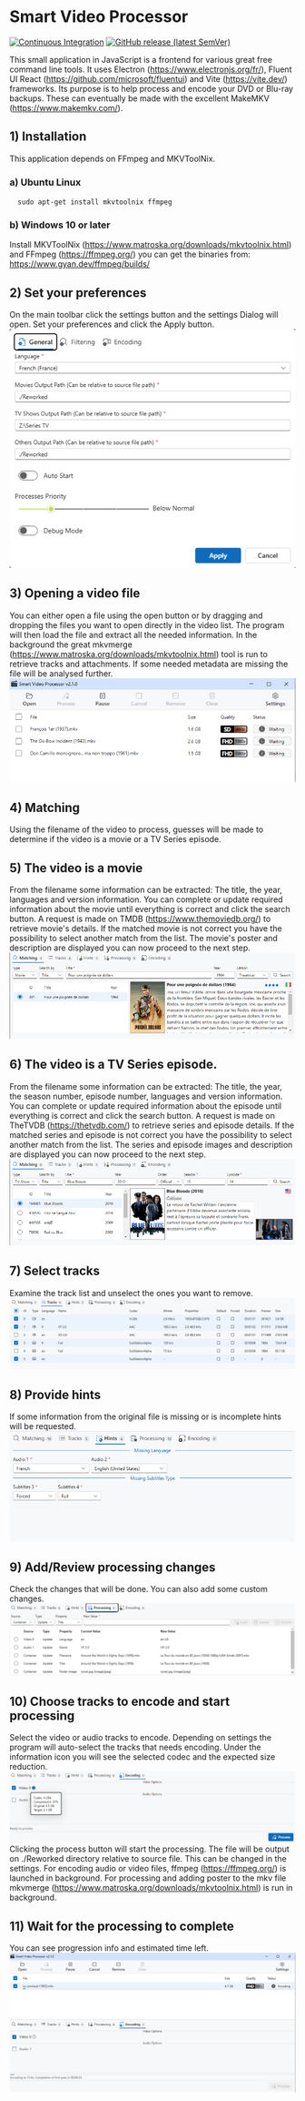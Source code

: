 # Smart Video Processor

[![Continuous Integration](https://github.com/xfuentes/smart-video-processor/actions/workflows/build.yml/badge.svg)](https://github.com/xfuentes/smart-video-processor/actions/workflows/build.yml)
[![GitHub release (latest SemVer)](https://img.shields.io/github/v/release/xfuentes/smart-video-processor?logo=github&sort=semver)](https://github.com/xfuentes/smart-video-processor/releases)

This small application in JavaScript is a frontend for various great free command line tools.
It uses Electron (https://www.electronjs.org/fr/), Fluent UI React (https://github.com/microsoft/fluentui) and
Vite (https://vite.dev/) frameworks.
Its purpose is to help process and encode your DVD or Blu-ray backups.
These can eventually be made with the excellent MakeMKV (https://www.makemkv.com/).

## 1) Installation

This application depends on FFmpeg and MKVToolNix.

### a) Ubuntu Linux

  ```shell
    sudo apt-get install mkvtoolnix ffmpeg
  ```

### b) Windows 10 or later

Install MKVToolNix (https://www.matroska.org/downloads/mkvtoolnix.html)
and FFmpeg (https://ffmpeg.org/) you can get the binaries from: https://www.gyan.dev/ffmpeg/builds/

## 2) Set your preferences

On the main toolbar click the settings button and the settings Dialog will open.
Set your preferences and click the Apply button.
![Settings-page1](./docs/img/settings-page1.png)

## 3) Opening a video file

You can either open a file using the open button or by dragging and dropping the files you want to open directly in the
video list.
The program will then load the file and extract all the needed information.
In the background the great mkvmerge (https://www.matroska.org/downloads/mkvtoolnix.html) tool is run to retrieve
tracks and attachments. If some needed metadata are missing the file will be analysed further.
![Video List](./docs/img/video-list.png)

## 4) Matching

Using the filename of the video to process, guesses will be made to determine if the video is a movie or a TV Series
episode.

## 5) The video is a movie

From the filename some information can be extracted:
The title, the year, languages and version information.
You can complete or update required information about the movie until everything is correct and click the search button.
A request is made on TMDB (https://www.themoviedb.org/) to retrieve movie's details.
If the matched movie is not correct you have the possibility to select another match from the list.
The movie's poster and description are displayed you can now proceed to the next step.
![Matching a Movie](./docs/img/matching-movie.png)

## 6) The video is a TV Series episode.

From the filename some information can be extracted:
The title, the year, the season number, episode number, languages and version information.
You can complete or update required information about the episode until everything is correct and click the search
button.
A request is made on TheTVDB (https://thetvdb.com/) to retrieve series and episode details.
If the matched series and episode is not correct you have the possibility to select another match from the list.
The series and episode images and description are displayed you can now proceed to the next step.
![Matching a Series Episode](./docs/img/matching-episode.png)

## 7) Select tracks

Examine the track list and unselect the ones you want to remove.
![Track List](./docs/img/tracks.png)

## 8) Provide hints

If some information from the original file is missing or is incomplete hints will be requested.
![Providing Hints](./docs/img/hints.png)

## 9) Add/Review processing changes

Check the changes that will be done. You can also add some custom changes.
![Review Processing](./docs/img/processing.png)

## 10) Choose tracks to encode and start processing

Select the video or audio tracks to encode. Depending on settings the program will auto-select the tracks
that needs encoding. Under the information icon you will see the selected codec and the expected size reduction.
![Encoding](./docs/img/encoding.png)
Clicking the process button will start the processing. The file will be output on ./Reworked directory relative to
source file.
This can be changed in the settings.
For encoding audio or video files, ffmpeg (https://ffmpeg.org/) is launched in background.
For processing and adding poster to the mkv file mkvmerge (https://www.matroska.org/downloads/mkvtoolnix.html) is run in
background.

## 11) Wait for the processing to complete

You can see progression info and estimated time left.
![Waiting](./docs/img/waiting.png)
